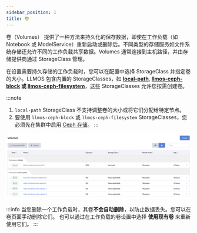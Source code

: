 ```yaml
---
sidebar_position: 1
title: 卷
---
```


卷（Volumes） 提供了一种方法来持久化的保存数据，即使在工作负载（如 Notebook 或 ModelService）重新启动或删除后。不同类型的存储服务如文件系统存储还允许不同的工作负载共享数据。Volumes 通常连接到主机路径，并由存储提供商通过 StorageClass 管理。

在设置需要持久存储的工作负载时，您可以在配置中选择 StorageClass 并指定卷的大小。LLMOS 包含内置的 StorageClasses，如 **[local-path](https://github.com/rancher/local-path-provisioner)**, **[llmos-ceph-block](./system-storage) 或 [llmos-ceph-filesystem](./system-storage)**，这些 StorageClasses 允许您按需创建卷。

:::note
1. `local-path` StorageClass 不支持调整卷的大小或将它们分配给特定节点。
2. 要使用 `llmos-ceph-block` 或 `llmos-ceph-filesystem` StorageClasses，您必须先在集群中启用 [Ceph 存储](./system-storage)。
   :::

![Volume List](/img/docs/volume-list.png)

:::info
当您删除一个工作负载时，其卷**不会自动删除**，以防止数据丢失。您可以在卷页面手动删除它们。 也可以通过在工作负载的卷设置中选择 **使用现有卷** 来重新使用它们。
:::
